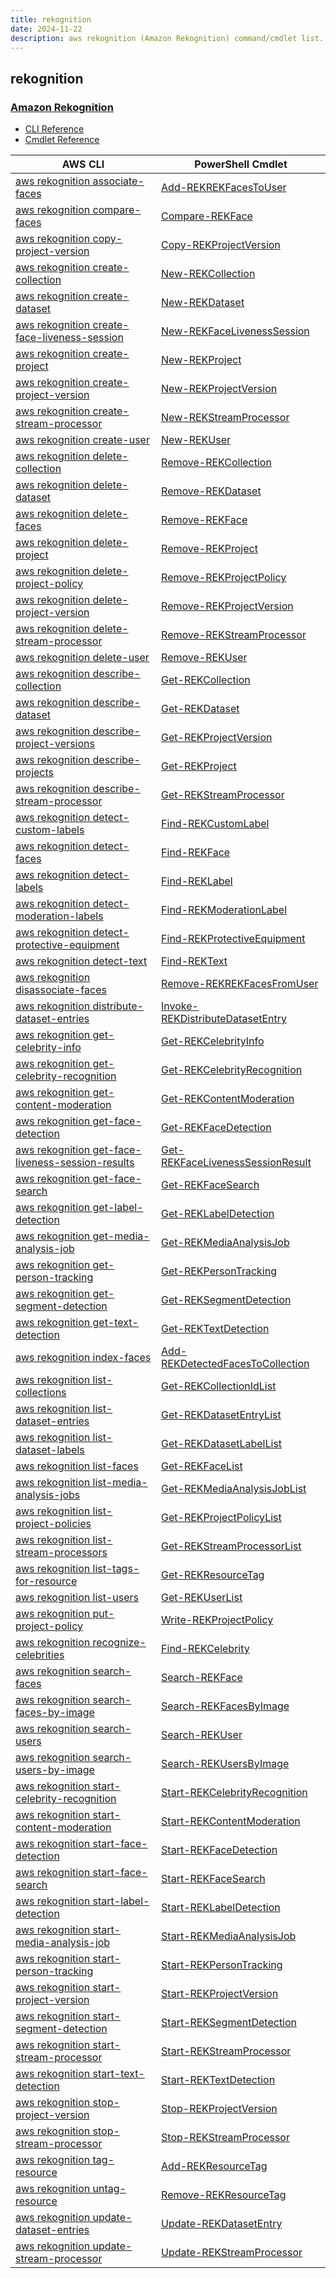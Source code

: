 ```yaml
---
title: rekognition
date: 2024-11-22
description: aws rekognition (Amazon Rekognition) command/cmdlet list.
---
```


## rekognition

### [Amazon Rekognition](https://aws.amazon.com/rekognition/)

* [CLI Reference](https://awscli.amazonaws.com/v2/documentation/api/latest/reference/rekognition/index.html)
* [Cmdlet Reference](https://docs.aws.amazon.com/powershell/latest/reference/items/Amazon_Rekognition_cmdlets.html)

|AWS CLI|PowerShell Cmdlet|
|----|----|
|[aws rekognition associate-faces](https://awscli.amazonaws.com/v2/documentation/api/latest/reference/rekognition/associate-faces.html)|[Add-REKREKFacesToUser](https://docs.aws.amazon.com/powershell/latest/reference/items/Add-REKREKFacesToUser.html)|
|[aws rekognition compare-faces](https://awscli.amazonaws.com/v2/documentation/api/latest/reference/rekognition/compare-faces.html)|[Compare-REKFace](https://docs.aws.amazon.com/powershell/latest/reference/items/Compare-REKFace.html)|
|[aws rekognition copy-project-version](https://awscli.amazonaws.com/v2/documentation/api/latest/reference/rekognition/copy-project-version.html)|[Copy-REKProjectVersion](https://docs.aws.amazon.com/powershell/latest/reference/items/Copy-REKProjectVersion.html)|
|[aws rekognition create-collection](https://awscli.amazonaws.com/v2/documentation/api/latest/reference/rekognition/create-collection.html)|[New-REKCollection](https://docs.aws.amazon.com/powershell/latest/reference/items/New-REKCollection.html)|
|[aws rekognition create-dataset](https://awscli.amazonaws.com/v2/documentation/api/latest/reference/rekognition/create-dataset.html)|[New-REKDataset](https://docs.aws.amazon.com/powershell/latest/reference/items/New-REKDataset.html)|
|[aws rekognition create-face-liveness-session](https://awscli.amazonaws.com/v2/documentation/api/latest/reference/rekognition/create-face-liveness-session.html)|[New-REKFaceLivenessSession](https://docs.aws.amazon.com/powershell/latest/reference/items/New-REKFaceLivenessSession.html)|
|[aws rekognition create-project](https://awscli.amazonaws.com/v2/documentation/api/latest/reference/rekognition/create-project.html)|[New-REKProject](https://docs.aws.amazon.com/powershell/latest/reference/items/New-REKProject.html)|
|[aws rekognition create-project-version](https://awscli.amazonaws.com/v2/documentation/api/latest/reference/rekognition/create-project-version.html)|[New-REKProjectVersion](https://docs.aws.amazon.com/powershell/latest/reference/items/New-REKProjectVersion.html)|
|[aws rekognition create-stream-processor](https://awscli.amazonaws.com/v2/documentation/api/latest/reference/rekognition/create-stream-processor.html)|[New-REKStreamProcessor](https://docs.aws.amazon.com/powershell/latest/reference/items/New-REKStreamProcessor.html)|
|[aws rekognition create-user](https://awscli.amazonaws.com/v2/documentation/api/latest/reference/rekognition/create-user.html)|[New-REKUser](https://docs.aws.amazon.com/powershell/latest/reference/items/New-REKUser.html)|
|[aws rekognition delete-collection](https://awscli.amazonaws.com/v2/documentation/api/latest/reference/rekognition/delete-collection.html)|[Remove-REKCollection](https://docs.aws.amazon.com/powershell/latest/reference/items/Remove-REKCollection.html)|
|[aws rekognition delete-dataset](https://awscli.amazonaws.com/v2/documentation/api/latest/reference/rekognition/delete-dataset.html)|[Remove-REKDataset](https://docs.aws.amazon.com/powershell/latest/reference/items/Remove-REKDataset.html)|
|[aws rekognition delete-faces](https://awscli.amazonaws.com/v2/documentation/api/latest/reference/rekognition/delete-faces.html)|[Remove-REKFace](https://docs.aws.amazon.com/powershell/latest/reference/items/Remove-REKFace.html)|
|[aws rekognition delete-project](https://awscli.amazonaws.com/v2/documentation/api/latest/reference/rekognition/delete-project.html)|[Remove-REKProject](https://docs.aws.amazon.com/powershell/latest/reference/items/Remove-REKProject.html)|
|[aws rekognition delete-project-policy](https://awscli.amazonaws.com/v2/documentation/api/latest/reference/rekognition/delete-project-policy.html)|[Remove-REKProjectPolicy](https://docs.aws.amazon.com/powershell/latest/reference/items/Remove-REKProjectPolicy.html)|
|[aws rekognition delete-project-version](https://awscli.amazonaws.com/v2/documentation/api/latest/reference/rekognition/delete-project-version.html)|[Remove-REKProjectVersion](https://docs.aws.amazon.com/powershell/latest/reference/items/Remove-REKProjectVersion.html)|
|[aws rekognition delete-stream-processor](https://awscli.amazonaws.com/v2/documentation/api/latest/reference/rekognition/delete-stream-processor.html)|[Remove-REKStreamProcessor](https://docs.aws.amazon.com/powershell/latest/reference/items/Remove-REKStreamProcessor.html)|
|[aws rekognition delete-user](https://awscli.amazonaws.com/v2/documentation/api/latest/reference/rekognition/delete-user.html)|[Remove-REKUser](https://docs.aws.amazon.com/powershell/latest/reference/items/Remove-REKUser.html)|
|[aws rekognition describe-collection](https://awscli.amazonaws.com/v2/documentation/api/latest/reference/rekognition/describe-collection.html)|[Get-REKCollection](https://docs.aws.amazon.com/powershell/latest/reference/items/Get-REKCollection.html)|
|[aws rekognition describe-dataset](https://awscli.amazonaws.com/v2/documentation/api/latest/reference/rekognition/describe-dataset.html)|[Get-REKDataset](https://docs.aws.amazon.com/powershell/latest/reference/items/Get-REKDataset.html)|
|[aws rekognition describe-project-versions](https://awscli.amazonaws.com/v2/documentation/api/latest/reference/rekognition/describe-project-versions.html)|[Get-REKProjectVersion](https://docs.aws.amazon.com/powershell/latest/reference/items/Get-REKProjectVersion.html)|
|[aws rekognition describe-projects](https://awscli.amazonaws.com/v2/documentation/api/latest/reference/rekognition/describe-projects.html)|[Get-REKProject](https://docs.aws.amazon.com/powershell/latest/reference/items/Get-REKProject.html)|
|[aws rekognition describe-stream-processor](https://awscli.amazonaws.com/v2/documentation/api/latest/reference/rekognition/describe-stream-processor.html)|[Get-REKStreamProcessor](https://docs.aws.amazon.com/powershell/latest/reference/items/Get-REKStreamProcessor.html)|
|[aws rekognition detect-custom-labels](https://awscli.amazonaws.com/v2/documentation/api/latest/reference/rekognition/detect-custom-labels.html)|[Find-REKCustomLabel](https://docs.aws.amazon.com/powershell/latest/reference/items/Find-REKCustomLabel.html)|
|[aws rekognition detect-faces](https://awscli.amazonaws.com/v2/documentation/api/latest/reference/rekognition/detect-faces.html)|[Find-REKFace](https://docs.aws.amazon.com/powershell/latest/reference/items/Find-REKFace.html)|
|[aws rekognition detect-labels](https://awscli.amazonaws.com/v2/documentation/api/latest/reference/rekognition/detect-labels.html)|[Find-REKLabel](https://docs.aws.amazon.com/powershell/latest/reference/items/Find-REKLabel.html)|
|[aws rekognition detect-moderation-labels](https://awscli.amazonaws.com/v2/documentation/api/latest/reference/rekognition/detect-moderation-labels.html)|[Find-REKModerationLabel](https://docs.aws.amazon.com/powershell/latest/reference/items/Find-REKModerationLabel.html)|
|[aws rekognition detect-protective-equipment](https://awscli.amazonaws.com/v2/documentation/api/latest/reference/rekognition/detect-protective-equipment.html)|[Find-REKProtectiveEquipment](https://docs.aws.amazon.com/powershell/latest/reference/items/Find-REKProtectiveEquipment.html)|
|[aws rekognition detect-text](https://awscli.amazonaws.com/v2/documentation/api/latest/reference/rekognition/detect-text.html)|[Find-REKText](https://docs.aws.amazon.com/powershell/latest/reference/items/Find-REKText.html)|
|[aws rekognition disassociate-faces](https://awscli.amazonaws.com/v2/documentation/api/latest/reference/rekognition/disassociate-faces.html)|[Remove-REKREKFacesFromUser](https://docs.aws.amazon.com/powershell/latest/reference/items/Remove-REKREKFacesFromUser.html)|
|[aws rekognition distribute-dataset-entries](https://awscli.amazonaws.com/v2/documentation/api/latest/reference/rekognition/distribute-dataset-entries.html)|[Invoke-REKDistributeDatasetEntry](https://docs.aws.amazon.com/powershell/latest/reference/items/Invoke-REKDistributeDatasetEntry.html)|
|[aws rekognition get-celebrity-info](https://awscli.amazonaws.com/v2/documentation/api/latest/reference/rekognition/get-celebrity-info.html)|[Get-REKCelebrityInfo](https://docs.aws.amazon.com/powershell/latest/reference/items/Get-REKCelebrityInfo.html)|
|[aws rekognition get-celebrity-recognition](https://awscli.amazonaws.com/v2/documentation/api/latest/reference/rekognition/get-celebrity-recognition.html)|[Get-REKCelebrityRecognition](https://docs.aws.amazon.com/powershell/latest/reference/items/Get-REKCelebrityRecognition.html)|
|[aws rekognition get-content-moderation](https://awscli.amazonaws.com/v2/documentation/api/latest/reference/rekognition/get-content-moderation.html)|[Get-REKContentModeration](https://docs.aws.amazon.com/powershell/latest/reference/items/Get-REKContentModeration.html)|
|[aws rekognition get-face-detection](https://awscli.amazonaws.com/v2/documentation/api/latest/reference/rekognition/get-face-detection.html)|[Get-REKFaceDetection](https://docs.aws.amazon.com/powershell/latest/reference/items/Get-REKFaceDetection.html)|
|[aws rekognition get-face-liveness-session-results](https://awscli.amazonaws.com/v2/documentation/api/latest/reference/rekognition/get-face-liveness-session-results.html)|[Get-REKFaceLivenessSessionResult](https://docs.aws.amazon.com/powershell/latest/reference/items/Get-REKFaceLivenessSessionResult.html)|
|[aws rekognition get-face-search](https://awscli.amazonaws.com/v2/documentation/api/latest/reference/rekognition/get-face-search.html)|[Get-REKFaceSearch](https://docs.aws.amazon.com/powershell/latest/reference/items/Get-REKFaceSearch.html)|
|[aws rekognition get-label-detection](https://awscli.amazonaws.com/v2/documentation/api/latest/reference/rekognition/get-label-detection.html)|[Get-REKLabelDetection](https://docs.aws.amazon.com/powershell/latest/reference/items/Get-REKLabelDetection.html)|
|[aws rekognition get-media-analysis-job](https://awscli.amazonaws.com/v2/documentation/api/latest/reference/rekognition/get-media-analysis-job.html)|[Get-REKMediaAnalysisJob](https://docs.aws.amazon.com/powershell/latest/reference/items/Get-REKMediaAnalysisJob.html)|
|[aws rekognition get-person-tracking](https://awscli.amazonaws.com/v2/documentation/api/latest/reference/rekognition/get-person-tracking.html)|[Get-REKPersonTracking](https://docs.aws.amazon.com/powershell/latest/reference/items/Get-REKPersonTracking.html)|
|[aws rekognition get-segment-detection](https://awscli.amazonaws.com/v2/documentation/api/latest/reference/rekognition/get-segment-detection.html)|[Get-REKSegmentDetection](https://docs.aws.amazon.com/powershell/latest/reference/items/Get-REKSegmentDetection.html)|
|[aws rekognition get-text-detection](https://awscli.amazonaws.com/v2/documentation/api/latest/reference/rekognition/get-text-detection.html)|[Get-REKTextDetection](https://docs.aws.amazon.com/powershell/latest/reference/items/Get-REKTextDetection.html)|
|[aws rekognition index-faces](https://awscli.amazonaws.com/v2/documentation/api/latest/reference/rekognition/index-faces.html)|[Add-REKDetectedFacesToCollection](https://docs.aws.amazon.com/powershell/latest/reference/items/Add-REKDetectedFacesToCollection.html)|
|[aws rekognition list-collections](https://awscli.amazonaws.com/v2/documentation/api/latest/reference/rekognition/list-collections.html)|[Get-REKCollectionIdList](https://docs.aws.amazon.com/powershell/latest/reference/items/Get-REKCollectionIdList.html)|
|[aws rekognition list-dataset-entries](https://awscli.amazonaws.com/v2/documentation/api/latest/reference/rekognition/list-dataset-entries.html)|[Get-REKDatasetEntryList](https://docs.aws.amazon.com/powershell/latest/reference/items/Get-REKDatasetEntryList.html)|
|[aws rekognition list-dataset-labels](https://awscli.amazonaws.com/v2/documentation/api/latest/reference/rekognition/list-dataset-labels.html)|[Get-REKDatasetLabelList](https://docs.aws.amazon.com/powershell/latest/reference/items/Get-REKDatasetLabelList.html)|
|[aws rekognition list-faces](https://awscli.amazonaws.com/v2/documentation/api/latest/reference/rekognition/list-faces.html)|[Get-REKFaceList](https://docs.aws.amazon.com/powershell/latest/reference/items/Get-REKFaceList.html)|
|[aws rekognition list-media-analysis-jobs](https://awscli.amazonaws.com/v2/documentation/api/latest/reference/rekognition/list-media-analysis-jobs.html)|[Get-REKMediaAnalysisJobList](https://docs.aws.amazon.com/powershell/latest/reference/items/Get-REKMediaAnalysisJobList.html)|
|[aws rekognition list-project-policies](https://awscli.amazonaws.com/v2/documentation/api/latest/reference/rekognition/list-project-policies.html)|[Get-REKProjectPolicyList](https://docs.aws.amazon.com/powershell/latest/reference/items/Get-REKProjectPolicyList.html)|
|[aws rekognition list-stream-processors](https://awscli.amazonaws.com/v2/documentation/api/latest/reference/rekognition/list-stream-processors.html)|[Get-REKStreamProcessorList](https://docs.aws.amazon.com/powershell/latest/reference/items/Get-REKStreamProcessorList.html)|
|[aws rekognition list-tags-for-resource](https://awscli.amazonaws.com/v2/documentation/api/latest/reference/rekognition/list-tags-for-resource.html)|[Get-REKResourceTag](https://docs.aws.amazon.com/powershell/latest/reference/items/Get-REKResourceTag.html)|
|[aws rekognition list-users](https://awscli.amazonaws.com/v2/documentation/api/latest/reference/rekognition/list-users.html)|[Get-REKUserList](https://docs.aws.amazon.com/powershell/latest/reference/items/Get-REKUserList.html)|
|[aws rekognition put-project-policy](https://awscli.amazonaws.com/v2/documentation/api/latest/reference/rekognition/put-project-policy.html)|[Write-REKProjectPolicy](https://docs.aws.amazon.com/powershell/latest/reference/items/Write-REKProjectPolicy.html)|
|[aws rekognition recognize-celebrities](https://awscli.amazonaws.com/v2/documentation/api/latest/reference/rekognition/recognize-celebrities.html)|[Find-REKCelebrity](https://docs.aws.amazon.com/powershell/latest/reference/items/Find-REKCelebrity.html)|
|[aws rekognition search-faces](https://awscli.amazonaws.com/v2/documentation/api/latest/reference/rekognition/search-faces.html)|[Search-REKFace](https://docs.aws.amazon.com/powershell/latest/reference/items/Search-REKFace.html)|
|[aws rekognition search-faces-by-image](https://awscli.amazonaws.com/v2/documentation/api/latest/reference/rekognition/search-faces-by-image.html)|[Search-REKFacesByImage](https://docs.aws.amazon.com/powershell/latest/reference/items/Search-REKFacesByImage.html)|
|[aws rekognition search-users](https://awscli.amazonaws.com/v2/documentation/api/latest/reference/rekognition/search-users.html)|[Search-REKUser](https://docs.aws.amazon.com/powershell/latest/reference/items/Search-REKUser.html)|
|[aws rekognition search-users-by-image](https://awscli.amazonaws.com/v2/documentation/api/latest/reference/rekognition/search-users-by-image.html)|[Search-REKUsersByImage](https://docs.aws.amazon.com/powershell/latest/reference/items/Search-REKUsersByImage.html)|
|[aws rekognition start-celebrity-recognition](https://awscli.amazonaws.com/v2/documentation/api/latest/reference/rekognition/start-celebrity-recognition.html)|[Start-REKCelebrityRecognition](https://docs.aws.amazon.com/powershell/latest/reference/items/Start-REKCelebrityRecognition.html)|
|[aws rekognition start-content-moderation](https://awscli.amazonaws.com/v2/documentation/api/latest/reference/rekognition/start-content-moderation.html)|[Start-REKContentModeration](https://docs.aws.amazon.com/powershell/latest/reference/items/Start-REKContentModeration.html)|
|[aws rekognition start-face-detection](https://awscli.amazonaws.com/v2/documentation/api/latest/reference/rekognition/start-face-detection.html)|[Start-REKFaceDetection](https://docs.aws.amazon.com/powershell/latest/reference/items/Start-REKFaceDetection.html)|
|[aws rekognition start-face-search](https://awscli.amazonaws.com/v2/documentation/api/latest/reference/rekognition/start-face-search.html)|[Start-REKFaceSearch](https://docs.aws.amazon.com/powershell/latest/reference/items/Start-REKFaceSearch.html)|
|[aws rekognition start-label-detection](https://awscli.amazonaws.com/v2/documentation/api/latest/reference/rekognition/start-label-detection.html)|[Start-REKLabelDetection](https://docs.aws.amazon.com/powershell/latest/reference/items/Start-REKLabelDetection.html)|
|[aws rekognition start-media-analysis-job](https://awscli.amazonaws.com/v2/documentation/api/latest/reference/rekognition/start-media-analysis-job.html)|[Start-REKMediaAnalysisJob](https://docs.aws.amazon.com/powershell/latest/reference/items/Start-REKMediaAnalysisJob.html)|
|[aws rekognition start-person-tracking](https://awscli.amazonaws.com/v2/documentation/api/latest/reference/rekognition/start-person-tracking.html)|[Start-REKPersonTracking](https://docs.aws.amazon.com/powershell/latest/reference/items/Start-REKPersonTracking.html)|
|[aws rekognition start-project-version](https://awscli.amazonaws.com/v2/documentation/api/latest/reference/rekognition/start-project-version.html)|[Start-REKProjectVersion](https://docs.aws.amazon.com/powershell/latest/reference/items/Start-REKProjectVersion.html)|
|[aws rekognition start-segment-detection](https://awscli.amazonaws.com/v2/documentation/api/latest/reference/rekognition/start-segment-detection.html)|[Start-REKSegmentDetection](https://docs.aws.amazon.com/powershell/latest/reference/items/Start-REKSegmentDetection.html)|
|[aws rekognition start-stream-processor](https://awscli.amazonaws.com/v2/documentation/api/latest/reference/rekognition/start-stream-processor.html)|[Start-REKStreamProcessor](https://docs.aws.amazon.com/powershell/latest/reference/items/Start-REKStreamProcessor.html)|
|[aws rekognition start-text-detection](https://awscli.amazonaws.com/v2/documentation/api/latest/reference/rekognition/start-text-detection.html)|[Start-REKTextDetection](https://docs.aws.amazon.com/powershell/latest/reference/items/Start-REKTextDetection.html)|
|[aws rekognition stop-project-version](https://awscli.amazonaws.com/v2/documentation/api/latest/reference/rekognition/stop-project-version.html)|[Stop-REKProjectVersion](https://docs.aws.amazon.com/powershell/latest/reference/items/Stop-REKProjectVersion.html)|
|[aws rekognition stop-stream-processor](https://awscli.amazonaws.com/v2/documentation/api/latest/reference/rekognition/stop-stream-processor.html)|[Stop-REKStreamProcessor](https://docs.aws.amazon.com/powershell/latest/reference/items/Stop-REKStreamProcessor.html)|
|[aws rekognition tag-resource](https://awscli.amazonaws.com/v2/documentation/api/latest/reference/rekognition/tag-resource.html)|[Add-REKResourceTag](https://docs.aws.amazon.com/powershell/latest/reference/items/Add-REKResourceTag.html)|
|[aws rekognition untag-resource](https://awscli.amazonaws.com/v2/documentation/api/latest/reference/rekognition/untag-resource.html)|[Remove-REKResourceTag](https://docs.aws.amazon.com/powershell/latest/reference/items/Remove-REKResourceTag.html)|
|[aws rekognition update-dataset-entries](https://awscli.amazonaws.com/v2/documentation/api/latest/reference/rekognition/update-dataset-entries.html)|[Update-REKDatasetEntry](https://docs.aws.amazon.com/powershell/latest/reference/items/Update-REKDatasetEntry.html)|
|[aws rekognition update-stream-processor](https://awscli.amazonaws.com/v2/documentation/api/latest/reference/rekognition/update-stream-processor.html)|[Update-REKStreamProcessor](https://docs.aws.amazon.com/powershell/latest/reference/items/Update-REKStreamProcessor.html)|

